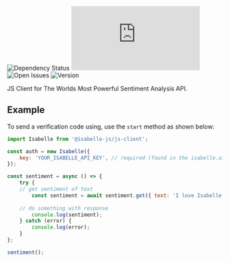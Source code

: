 ![Dependency Status](https://img.shields.io/david/isabelle-ai/js-client)
![Dependency Size](https://img.shields.io/github/size/isabelle-ai/js-client/dist/index.js)
![Open Issues](https://img.shields.io/github/issues-raw/isabelle-ai/js-client)
![Version](https://img.shields.io/npm/v/js-client)

JS Client for The Worlds Most Powerful Sentiment Analysis API.

## Example

To send a verification code using, use the `start` method as shown below:

```javascript
import Isabelle from '@isabelle-js/js-client';

const auth = new Isabelle({
	key: 'YOUR_ISABELLE_API_KEY', // required (found in the isabelle.ai console)
});

const sentiment = async () => {
	try {
    // get sentiment of text
		const sentiment = await sentiment.get({ text: 'I love Isabelle!' });
    
    // do something with response
		console.log(sentiment);
	} catch (error) {
		console.log(error);
	}
};

sentiment();
```
